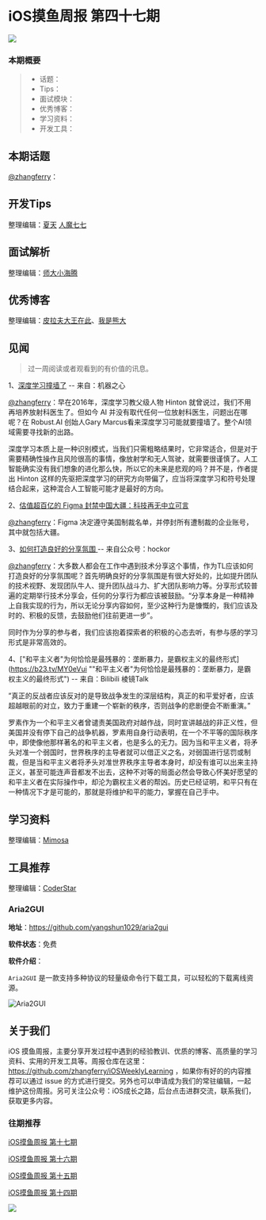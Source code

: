 # iOS摸鱼周报 第四十七期

![](https://gitee.com/zhangferry/Images/raw/master/iOSWeeklyLearning/moyu_weekly_cover.jpeg)

### 本期概要

> * 话题：
> * Tips：
> * 面试模块：
> * 优秀博客：
> * 学习资料：
> * 开发工具：

## 本期话题

[@zhangferry](https://zhangferry.com)：

## 开发Tips

整理编辑：[夏天](https://juejin.cn/user/3298190611456638) [人魔七七](https://github.com/renmoqiqi)



## 面试解析

整理编辑：[师大小海腾](https://juejin.cn/user/782508012091645/posts)


## 优秀博客

整理编辑：[皮拉夫大王在此](https://www.jianshu.com/u/739b677928f7)、[我是熊大](https://juejin.cn/user/1151943916921885)



## 见闻

> 过一周阅读或者观看到的有价值的讯息。

1、[深度学习撞墙了](https://www.jiqizhixin.com/articles/2022-03-11-4 "深度学习撞墙了") -- 来自：机器之心

[@zhangferry](zhangferry.com)：早在2016年，深度学习教父级人物 Hinton 就曾说过，我们不用再培养放射科医生了。但如今 AI 并没有取代任何一位放射科医生，问题出在哪呢？在 Robust.AI 创始人Gary Marcus看来深度学习可能就要撞墙了。整个AI领域需要寻找新的出路。

深度学习本质上是一种识别模式，当我们只需粗略结果时，它非常适合，但是对于需要精确性操作且风险很高的事情，像放射学和无人驾驶，就需要很谨慎了。人工智能确实没有我们想象的进化那么快，所以它的未来是悲观的吗？并不是，作者提出 Hinton 这样的先驱把深度学习的研究方向带偏了，应当将深度学习和符号处理结合起来，这种混合人工智能可能才是最好的方向。

2、[估值超百亿的 Figma 封禁中国大疆：科技再无中立可言](https://www.infoq.cn/article/lHx2zw4QKWWs3PmvWXgS "估值超百亿的 Figma 封禁中国大疆：科技再无中立可言")

[@zhangferry](zhangferry.com)：Figma 决定遵守美国制裁名单，并停封所有遭制裁的企业账号，其中就包括大疆。

3、[如何打造良好的分享氛围 ]()-- 来自公众号：hockor

[@zhangferry](zhangferry.com)：大多数人都会在工作中遇到技术分享这个事情，作为TL应该如何打造良好的分享氛围呢？首先明确良好的分享氛围是有很大好处的，比如提升团队的技术视野、发现团队牛人、提升团队战斗力、扩大团队影响力等。分享形式较普遍的定期举行技术分享会，任何的分享行为都应该被鼓励。“分享本身是一种精神上自我实现的行为，所以无论分享内容如何，至少这种行为是慷慨的，我们应该及时的、积极的反馈，去鼓励他们往前更进一步”。

同时作为分享的参与者，我们应该抱着探索者的积极的心态去听，有参与感的学习形式是非常高效的。

4、["和平主义者"为何恰恰是最残暴的：垄断暴力，是霸权主义的最终形式](https://b23.tv/MY0eVui ""和平主义者"为何恰恰是最残暴的：垄断暴力，是霸权主义的最终形式") -- 来自：Bilibili 棱镜Talk

”真正的反战者应该反对的是导致战争发生的深层结构，真正的和平爱好者，应该超越眼前的对立，致力于重建一个崭新的秩序，否则战争的悲剧便会不断重演。”

罗素作为一个和平主义者曾谴责美国政府对越作战，同时宣讲越战的非正义性，但美国并没有停下自己的战争机器，罗素用自身行动表明，在一个不平等的国际秩序中，即使像他那样著名的和平主义者，也是多么的无力。因为当和平主义者，将矛头对准一个弱国时，世界秩序的主导者就可以借正义之名，对弱国进行惩罚或制裁，但是当和平主义者将矛头对准世界秩序主导者本身时，却没有谁可以出来主持正义，甚至可能连声音都发不出去，这种不对等的局面必然会导致心怀美好愿望的和平主义者在实际操作中，却沦为霸权主义者的帮凶。历史已经证明，和平只有在一种情况下才是可能的，那就是将维护和平的能力，掌握在自己手中。


## 学习资料

整理编辑：[Mimosa](https://juejin.cn/user/1433418892590136)



## 工具推荐

整理编辑：[CoderStar](https://mp.weixin.qq.com/mp/homepage?__biz=MzU4NjQ5NDYxNg==&hid=1&sn=659c56a4ceebb37b1824979522adbb15&scene=18)

### Aria2GUI 

**地址**：https://github.com/yangshun1029/aria2gui

**软件状态**：免费

**软件介绍**：

`Aria2GUI` 是一款支持多种协议的轻量级命令行下载工具，可以轻松的下载离线资源。

![Aria2GUI](https://gitee.com/zhangferry/Images/raw/master/iOSWeeklyLearning/687474703a2f2f692e696d6775722e636f6d2f4d455a7150397a2e706e67.png)


## 关于我们

iOS 摸鱼周报，主要分享开发过程中遇到的经验教训、优质的博客、高质量的学习资料、实用的开发工具等。周报仓库在这里：https://github.com/zhangferry/iOSWeeklyLearning ，如果你有好的的内容推荐可以通过 issue 的方式进行提交。另外也可以申请成为我们的常驻编辑，一起维护这份周报。另可关注公众号：iOS成长之路，后台点击进群交流，联系我们，获取更多内容。

### 往期推荐

[iOS摸鱼周报 第十七期](https://mp.weixin.qq.com/s/3vukUOskJzoPyES2R7rJNg)

[iOS摸鱼周报 第十六期](https://mp.weixin.qq.com/s/nuij8iKsARAF2rLwkVtA8w)

[iOS摸鱼周报 第十五期](https://mp.weixin.qq.com/s/6thW_YKforUy_EMkX0OVxA)

[iOS摸鱼周报 第十四期](https://mp.weixin.qq.com/s/br4DUrrtj9-VF-VXnTIcZw)

![](https://gitee.com/zhangferry/Images/raw/master/iOSWeeklyLearning/WechatIMG384.jpeg)
